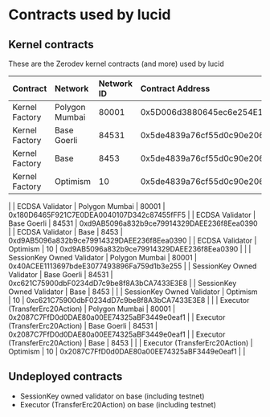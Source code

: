 # Contracts used by lucid

## Kernel contracts

These are the Zerodev kernel contracts (and more) used by lucid

| Contract | Network | Network ID | Contract Address |
| :--- | :--- | :--- | :--- |
| Kernel Factory | Polygon Mumbai | 80001 | 0x5D006d3880645ec6e254E18C1F879DAC9Dd71A39 |
| Kernel Factory | Base Goerli | 84531 | 0x5de4839a76cf55d0c90e2061ef4386d962E15ae3 |
| Kernel Factory | Base | 8453 | 0x5de4839a76cf55d0c90e2061ef4386d962E15ae3 |
| Kernel Factory | Optimism | 10 | 0x5de4839a76cf55d0c90e2061ef4386d962E15ae3 |
|
| ECDSA Validator | Polygon Mumbai | 80001 | 0x180D6465F921C7E0DEA0040107D342c87455fFF5 |
| ECDSA Validator | Base Goerli | 84531 | 0xd9AB5096a832b9ce79914329DAEE236f8Eea0390 |
| ECDSA Validator | Base | 8453 | 0xd9AB5096a832b9ce79914329DAEE236f8Eea0390 |
| ECDSA Validator | Optimism | 10 | 0xd9AB5096a832b9ce79914329DAEE236f8Eea0390 |
|
| SessionKey Owned Validator | Polygon Mumbai | 80001 | 0x40ACEE1113697bdeE3077493896Fa759d1b3e255 |
| SessionKey Owned Validator | Base Goerli | 84531 | 0xc621C75900dbF0234dD7c9be8f8A3bCA7433E3E8 |
| SessionKey Owned Validator | Base | 8453 | |
| SessionKey Owned Validator | Optimism | 10 | 0xc621C75900dbF0234dD7c9be8f8A3bCA7433E3E8 |
|
| Executor (TransferErc20Action) | Polygon Mumbai | 80001 | 0x2087C7FfD0d0DAE80a00EE74325aBF3449e0eaf1 |
| Executor (TransferErc20Action) | Base Goerli | 84531 | 0x2087C7FfD0d0DAE80a00EE74325aBF3449e0eaf1 |
| Executor (TransferErc20Action) | Base | 8453 | |
| Executor (TransferErc20Action) | Optimism | 10 | 0x2087C7FfD0d0DAE80a00EE74325aBF3449e0eaf1 |
|

## Undeployed contracts

- SessionKey owned validator on base (including testnet)
- Executor (TransferErc20Action) on base (including testnet)
